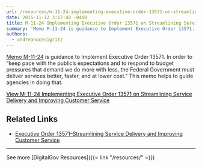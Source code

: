 ```yaml
---
url: /resources/m-11-24-implementing-executive-order-13571-on-streamlining-service-delivery-and-improving-customer-service/
date: 2015-11-12 3:17:48 -0400
title: M-11-24 Implementing Executive Order 13571 on Streamlining Service Delivery and Improving Customer Service
summary: 'Memo M-11-24 is guidance to Implement Executive Order 13571. In order to &#8220;keep pace with the public&#8217;s expectations and to respond to budget pressures that demand we do more with less, the Federal Government must deliver services better, faster, and at lower cost.&#8221; This memo helps to guide agencies in doing that. View M-11-24 Implementing'
authors:
  - andreanocesigritz
---
```


[Memo M-11-24](https://www.whitehouse.gov/sites/whitehouse.gov/files/omb/memoranda/2011/m11-24.pdf) is guidance to Implement Executive Order 13571. In order to &#8220;keep pace with the public&#8217;s expectations and to respond to budget pressures that demand we do more with less, the Federal Government must deliver services better, faster, and at lower cost.&#8221; This memo helps to guide agencies in doing that.

<a class="button" style="color: #000000" href="https://www.whitehouse.gov/sites/whitehouse.gov/files/omb/memoranda/2011/m11-24.pdf">View M-11-24 Implementing Executive Order 13571 on Streamlining Service Delivery and Improving Customer Service</a>

 

## Related Links

  * [Executive Order 13571&#8211;Streamlining Service Delivery and Improving Customer Service](https://www.whitehouse.gov/the-press-office/2011/04/27/executive-order-13571-streamlining-service-delivery-and-improving-custom)

 

* * *

See more [DigitalGov Resources]({{< link "/resources/" >}})